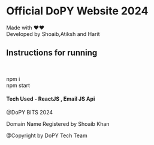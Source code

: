 <h1>Official DoPY Website 2024</h1>
Made with ❤️❤️<br>
Developed by Shoaib,Atiksh and Harit
<h2>Instructions for running</h2>
<br>
<p>npm i<br>
npm start<br>
</p>

<h4>Tech Used - ReactJS , Email JS Api</h4>
@DoPY BITS 2024
<br>
<p>Domain Name Registered by Shoaib Khan</p>
@Copyright by DoPY Tech Team

 
